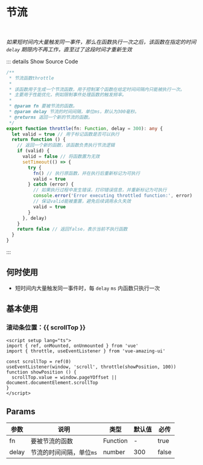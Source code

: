 # 节流<BackTop />

<br/>

*如果短时间内大量触发同一事件，那么在函数执行一次之后，该函数在指定的时间 `delay` 期限内不再工作，直至过了这段时间才重新生效*

::: details Show Source Code

```ts
/**
 * 节流函数throttle
 *
 * 该函数用于生成一个节流函数，用于控制某个函数在给定时间间隔内只能被执行一次。
 * 主要用于性能优化，例如限制事件处理函数的触发频率。
 *
 * @param fn 要被节流的函数。
 * @param delay 节流的时间间隔，单位ms，默认为300毫秒。
 * @returns 返回一个新的节流的函数。
 */
export function throttle(fn: Function, delay = 300): any {
  let valid = true // 用于标记函数是否可以执行
  return function () {
    // 返回一个新的函数，该函数负责执行节流逻辑
    if (valid) {
      valid = false // 将函数置为无效
      setTimeout(() => {
        try {
          fn() // 执行原函数，并在执行后重新标记为可执行
          valid = true
        } catch (error) {
          // 如果执行过程中发生错误，打印错误信息，并重新标记为可执行
          console.error('Error executing throttled function:', error)
          // 保证valid能被重置，避免后续调用永久失效
          valid = true
        }
      }, delay)
    }
    return false // 返回false，表示当前不执行函数
  }
}
```

:::

## 何时使用

- 短时间内大量触发同一事件时，每 `delay` `ms` 内函数只执行一次

<script setup lang="ts">
import { ref, onMounted, onUnmounted } from 'vue'
import { throttle, useEventListener } from 'vue-amazing-ui'

const scrollTop = ref(0)
useEventListener(window, 'scroll', throttle(showPosition, 100))
function showPosition () {
  scrollTop.value = window.pageYOffset || document.documentElement.scrollTop
}
</script>

## 基本使用

<h3>滚动条位置：{{ scrollTop }}</h3>

```vue
<script setup lang="ts">
import { ref, onMounted, onUnmounted } from 'vue'
import { throttle, useEventListener } from 'vue-amazing-ui'

const scrollTop = ref(0)
useEventListener(window, 'scroll', throttle(showPosition, 100))
function showPosition () {
  scrollTop.value = window.pageYOffset || document.documentElement.scrollTop
}
</script>
```

## Params

参数 | 说明 | 类型 | 默认值 | 必传
-- | -- | -- | -- | --
fn | 要被节流的函数 | Function | - | true
delay | 节流的时间间隔，单位`ms` | number | 300 | false
